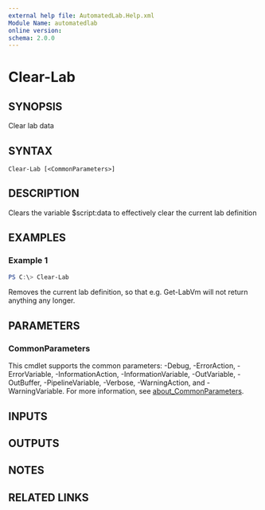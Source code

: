 ```yaml
---
external help file: AutomatedLab.Help.xml
Module Name: automatedlab
online version:
schema: 2.0.0
---
```


# Clear-Lab

## SYNOPSIS
Clear lab data

## SYNTAX

```
Clear-Lab [<CommonParameters>]
```

## DESCRIPTION
Clears the variable $script:data to effectively clear the current lab definition

## EXAMPLES

### Example 1
```powershell
PS C:\> Clear-Lab
```

Removes the current lab definition, so that e.g. Get-LabVm will not return anything any longer.

## PARAMETERS

### CommonParameters
This cmdlet supports the common parameters: -Debug, -ErrorAction, -ErrorVariable, -InformationAction, -InformationVariable, -OutVariable, -OutBuffer, -PipelineVariable, -Verbose, -WarningAction, and -WarningVariable. For more information, see [about_CommonParameters](http://go.microsoft.com/fwlink/?LinkID=113216).

## INPUTS

## OUTPUTS

## NOTES

## RELATED LINKS
